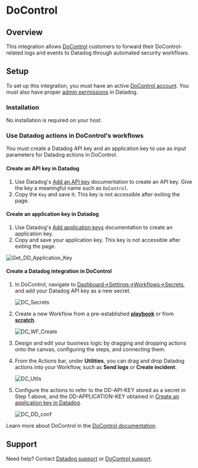 # DoControl

## Overview

This integration allows [DoControl][9] customers to forward their DoControl-related logs and events to Datadog through automated security workflows.

## Setup

To set up this integration, you must have an active [DoControl account][10]. You must also have proper [admin permissions][11] in Datadog. 

### Installation

No installation is required on your host.

### Use Datadog actions in DoControl's workflows

You must create a Datadog API key and an application key to use as input parameters for Datadog actions in DoControl.

#### Create an API key in Datadog

1. Use Datadog's [Add an API key][2] documentation to create an API key. Give the key a meaningful name such as `DoControl`.
2. Copy the `Key` and save it. This key is not accessible after exiting the page.


#### Create an application key in Datadog

1. Use Datadog's [Add application keys][3] documentation to create an application key. 
2. Copy and save your application key. This key is not accessible after exiting the page.

![Get_DD_Application_Key](https://raw.githubusercontent.com/DataDog/integrations-extras/master/docontrol/images/Get_DD_Application_Key.png)


#### Create a Datadog integration in DoControl

1. In DoControl, navigate to [Dashboard->Settings->Workflows->Secrets][4], and add your Datadog API key as a new secret.
   
   ![DC_Secrets](https://raw.githubusercontent.com/DataDog/integrations-extras/master/docontrol/images/DC_Secrets.png)

2. Create a new Workflow from a pre-established [**playbook**][5] or from [**scratch**][6].
   
   ![DC_WF_Create](https://raw.githubusercontent.com/DataDog/integrations-extras/master/docontrol/images/DC_WF_Create.png)

3. Design and edit your business logic by dragging and dropping actions onto the canvas, configuring the steps, and connecting them.

4. From the Actions bar, under **Utilities**, you can drag and drop Datadog actions into your Workflow, such as **Send logs** or **Create incident**.

   ![DC_Utils](https://raw.githubusercontent.com/DataDog/integrations-extras/master/docontrol/images/DC_Utils.png)
   
5. Configure the actions to refer to the DD-API-KEY stored as a secret in Step 1 above, and the DD-APPLICATION-KEY obtained in [Create an application key in Datadog](#create-an-application-key-in-datadog). 

   ![DC_DD_conf](https://raw.githubusercontent.com/DataDog/integrations-extras/master/docontrol/images/DC_DD_conf.png)

Learn more about DoControl in the [DoControl documentation][7].


   

## Support

Need help? Contact [Datadog support][1] or [DoControl support][8].


[1]: https://docs.datadoghq.com/help/
[2]: https://docs.datadoghq.com/account_management/api-app-keys/#add-an-api-key-or-client-token
[3]: https://docs.datadoghq.com/account_management/api-app-keys/#add-application-keys
[4]: https://app.docontrol.io/settings/workflows?tab=Secrets
[5]: https://app.docontrol.io/workflowV2/playbooks?filter=by_use_case&use_case=all
[6]: https://app.docontrol.io/workflowV2/workflow/new/workflow-editor
[7]: https://docs.docontrol.io/docontrol-user-guide/the-docontrol-console/workflows-beta/designing-and-editing-workflows/defining-workflow-and-action-settings#action-categories
[8]: mailto:support@docontrol.io
[9]: https://www.docontrol.io/
[10]: https://www.docontrol.io/demo
[11]: https://docs.datadoghq.com/account_management/rbac/permissions/
